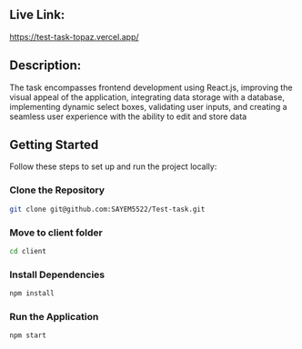 
## Live Link:
https://test-task-topaz.vercel.app/

## Description:
The task encompasses frontend development using React.js, improving the visual appeal of the application, integrating data storage with a database, implementing dynamic select boxes, validating user inputs, and creating a seamless user experience with the ability to edit and store data
## Getting Started

Follow these steps to set up and run the project locally:

### Clone the Repository

```bash
git clone git@github.com:SAYEM5522/Test-task.git
```
### Move to client folder

```bash
cd client
```
### Install Dependencies
```bash
npm install
```
### Run the Application
```bash
npm start

```

